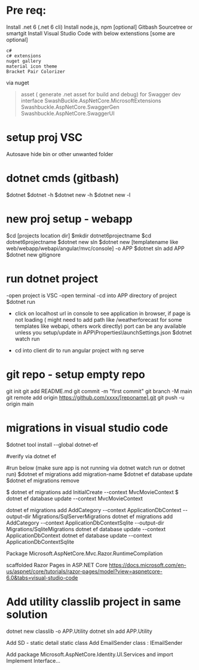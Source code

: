 # Pre req: 
Install .net 6 (.net 6 cli)
Install node.js, npm [optional]
Gitbash
Sourcetree or smartgit
Install Visual Studio Code with below extenstions [some are optional]

    c#
    c# extensions
    nuget gallery
    material icon theme
    Bracket Pair Colorizer

via nuget
>asset ( generate .net asset for build and debug)
> for Swagger dev interface
SwashBuckle.AspNetCore.MicrosoftExtensions 
Swashbuckle.AspNetCore.SwaggerGen  
Swashbuckle.AspNetCore.SwaggerUI  


# setup proj VSC
Autosave
hide bin or other unwanted folder

# dotnet cmds (gitbash)
$dotnet
$dotnet -h
$dotnet new -h
$dotnet new -l

# new proj setup - webapp
$cd [projects location dir]
$mkdir dotnet6projectname
$cd dotnet6projectname
$dotnet new sln
$dotnet new [templatename like web/webapp/webapi/angular/mvc/console] -o APP
$dotnet sln add APP
$dotnet new gitignore

# run dotnet project
-open project is VSC
-open terminal
-cd into APP directory of project
$dotnet run
* click on localhost url in console to see application in browser, if page is not loading ( might need to add path like /weatherforecast for some templates like webapi, others work directly) port can be any available unless you setup/update in APP\Properties\launchSettings.json
$dotnet watch run
- cd into client dir to run angular project with ng serve

# git repo - setup empty repo 
git init
git add README.md
git commit -m "first commit"
git branch -M main
git remote add origin https://github.com/xxxx/[reponame].git
git push -u origin main


# migrations in visual studio code

<PackageReference Include="Microsoft.EntityFrameworkCore" Version="6.0.1" />
<PackageReference Include="Microsoft.EntityFrameworkCore.Sqlite" Version="6.0.1" />
<PackageReference Include="Microsoft.EntityFrameworkCore.SqlServer" Version="6.0.1" />
<PackageReference Include="Microsoft.EntityFrameworkCore.Tools" Version="6.0.1">

$dotnet tool install --global dotnet-ef

#verify via dotnet ef

#run below (make sure app is not running via dotnet watch run or dotnet run)
$dotnet ef migrations add migration-name
$dotnet ef database update
$dotnet ef migrations remove

$ dotnet ef migrations add InitialCreate --context MvcMovieContext
$ dotnet ef database update --context MvcMovieContext

dotnet ef migrations add AddCategory --context ApplicationDbContext --output-dir Migrations/SqlServerMigrations
dotnet ef migrations add AddCategory --context ApplicationDbContextSqlite --output-dir Migrations/SqliteMigrations
dotnet ef database update --context ApplicationDbContext
dotnet ef database update --context ApplicationDbContextSqlite


Package Microsoft.AspNetCore.Mvc.Razor.RuntimeCompilation
 

scaffolded Razor Pages in ASP.NET Core
https://docs.microsoft.com/en-us/aspnet/core/tutorials/razor-pages/model?view=aspnetcore-6.0&tabs=visual-studio-code

# Add utility classlib project in same solution
 dotnet new classlib -o APP.Utility
 dotnet sln add APP.Utility

 Add SD - static detail static class
 Add EmailSender class : IEmailSender

 Add package Microsoft.AspNetCore.Identity.UI.Services and import 
 Implement Interface...
